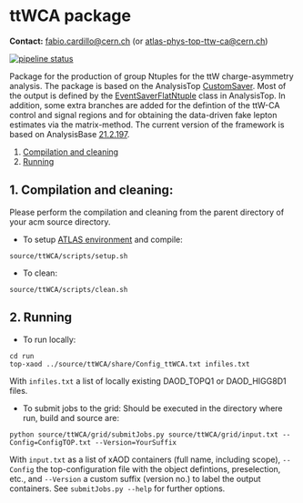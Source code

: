 # ttWCA package

**Contact:** fabio.cardillo@cern.ch (or atlas-phys-top-ttw-ca@cern.ch)

[![pipeline status](https://gitlab.cern.ch/fcardill/ttWCA/badges/master/pipeline.svg)](https:://gitlab.cern.ch/fcardill/ttWCA/commits/master)

Package for the production of group Ntuples for the ttW charge-asymmetry analysis. The package is based on the AnalysisTop [CustomSaver](https://gitlab.cern.ch/atlasphys-top/reco/customsaverskeleton/-/tree/master). Most of the output is defined by the [EventSaverFlatNtuple](https://gitlab.cern.ch/atlas/athena/-/tree/21.2/PhysicsAnalysis/TopPhys/xAOD/TopAnalysis/Root) class in AnalysisTop. In addition, some extra branches are added for the defintion of the ttW-CA control and signal regions and for obtaining the data-driven fake lepton estimates via the matrix-method. The current version of the framework is based on AnalysisBase [21.2.197](https://twiki.cern.ch/twiki/bin/view/AtlasProtected/AnalysisBaseReleaseNotes21_2).

1. [Compilation and cleaning ](#1-compilation-and-cleaning)
2. [Running](#2-running)

## 1. Compilation and cleaning:

Please perform the compilation and cleaning from the parent directory of your acm source directory.

+ To setup [ATLAS environment](https://atlassoftwaredocs.web.cern.ch/ABtutorial/release_setup) and compile:
```
source/ttWCA/scripts/setup.sh
```

+ To clean:
```
source/ttWCA/scripts/clean.sh
```

## 2. Running

+ To run locally:
```
cd run
top-xaod ../source/ttWCA/share/Config_ttWCA.txt infiles.txt
```
With `infiles.txt` a list of locally existing DAOD_TOPQ1 or DAOD_HIGG8D1 files.


+ To submit jobs to the grid:
Should be executed in the directory where run, build and source are:
```
python source/ttWCA/grid/submitJobs.py source/ttWCA/grid/input.txt --Config=ConfigTOP.txt --Version=YourSuffix
```
With `input.txt` as a list of xAOD containers (full name, including scope), `--Config` the top-configuration file with the object defintions, preselection, etc., and `--Version` a custom suffix (version no.) to label the output containers. See `submitJobs.py --help` for further options.
